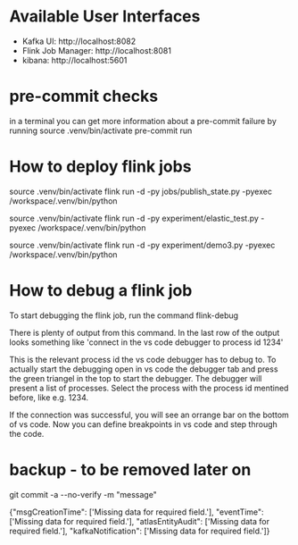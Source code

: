 # Available User Interfaces
- Kafka UI: http://localhost:8082
- Flink Job Manager: http://localhost:8081
- kibana: http://localhost:5601

# pre-commit checks
in a terminal you can get more information about a pre-commit failure by running
source .venv/bin/activate
pre-commit run

# How to deploy flink jobs
source .venv/bin/activate
flink run -d -py jobs/publish_state.py -pyexec /workspace/.venv/bin/python

source .venv/bin/activate
flink run -d -py experiment/elastic_test.py -pyexec /workspace/.venv/bin/python

source .venv/bin/activate
flink run -d -py experiment/demo3.py -pyexec /workspace/.venv/bin/python


# How to debug a flink job
To start debugging the flink job, run the command
flink-debug

There is plenty of output from this command. In the last row of the output looks something like
'connect in the vs code debugger to process id 1234'

This is the relevant process id the vs code debugger has to debug to.
To actually start the debugging open in vs code the debugger tab and
press the green triangel in the top to start the debugger.
The debugger will present a list of processes. Select the process
with the process id mentined before, like e.g. 1234.

If the connection was successful, you will see an orrange bar on the bottom of vs code.
Now you can define breakpoints in vs code and step through the code.


# backup - to be removed later on
git commit -a --no-verify -m "message"


{"msgCreationTime": ['Missing data for required field.'],
"eventTime": ['Missing data for required field.'],
"atlasEntityAudit": ['Missing data for required field.'],
"kafkaNotification": ['Missing data for required field.']}
